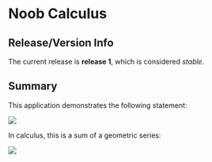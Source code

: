# Noob Calculus

## Release/Version Info
The current release is **release 1**, which is considered _stable_.

## Summary
This application demonstrates the following statement:

![](http://chart.googleapis.com/chart?cht=tx&chs=105&chl=1=\\displaystyle\\sum^\\infty_{x=1}+\\frac1{2^x}=\\frac1{2}%2B\\frac1{4}%2B\\frac1{8}%2B\\frac1{16}%2B\\ldots&.png)

In calculus, this is a sum of a geometric series:

![](http://chart.googleapis.com/chart?cht=tx&chs=105&chl==\\lim_{n\\to+\\infty}+\\frac12+\\times+\\frac{1-(\\frac12)^n}{1-(\\frac12)}=\\frac{1-0}{2\\times\\frac12}=1&.png)
